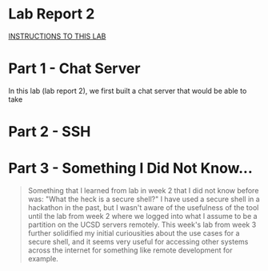 # Lab Report 2  
[INSTRUCTIONS TO THIS LAB](https://ucsd-cse15l-w24.github.io/week3/index.html)  

# Part 1 - Chat Server  
In this lab (lab report 2), we first built a chat server that would be able to take 

# Part 2 - SSH  


# Part 3 - Something I Did Not Know...  
> Something that I learned from lab in week 2 that I did not know before was: "What the heck is a secure shell?" I have used a secure shell in a hackathon in the past, but I wasn't aware of the usefulness of the tool until the lab from week 2 where we logged into what I assume to be a partition on the UCSD servers remotely. This week's lab from week 3 further solidified my initial curiousities about the use cases for a secure shell, and it seems very useful for accessing other systems across the internet for something like remote development for example.